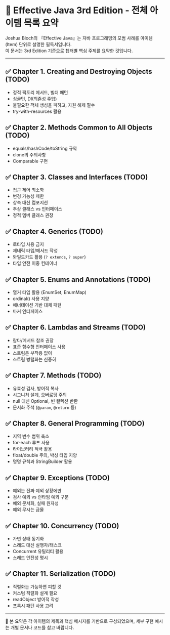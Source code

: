 # 📘 Effective Java 3rd Edition - 전체 아이템 목록 요약

Joshua Bloch의 『Effective Java』는 자바 프로그래밍의 모범 사례를 아이템(Item) 단위로 설명한 필독서입니다.  
이 문서는 3rd Edition 기준으로 챕터별 핵심 주제를 요약한 것입니다.

---

## ✅ Chapter 1. Creating and Destroying Objects (TODO)
- 정적 팩토리 메서드, 빌더 패턴
- 싱글턴, DI(의존성 주입)
- 불필요한 객체 생성을 피하고, 자원 해제 필수
- try-with-resources 활용

## ✅ Chapter 2. Methods Common to All Objects (TODO)
- equals/hashCode/toString 규약
- clone의 주의사항
- Comparable 구현

## ✅ Chapter 3. Classes and Interfaces (TODO)
- 접근 제어 최소화
- 변경 가능성 제한
- 상속 대신 컴포지션
- 추상 클래스 vs 인터페이스
- 정적 멤버 클래스 권장

## ✅ Chapter 4. Generics (TODO)
- 로타입 사용 금지
- 제네릭 타입/메서드 작성
- 와일드카드 활용 (`? extends`, `? super`)
- 타입 안전 이종 컨테이너

## ✅ Chapter 5. Enums and Annotations (TODO)
- 열거 타입 활용 (EnumSet, EnumMap)
- ordinal() 사용 지양
- 애너테이션 기반 대체 패턴
- 마커 인터페이스

## ✅ Chapter 6. Lambdas and Streams (TODO)
- 람다/메서드 참조 권장
- 표준 함수형 인터페이스 사용
- 스트림은 부작용 없이
- 스트림 병렬화는 신중히

## ✅ Chapter 7. Methods (TODO)
- 유효성 검사, 방어적 복사
- 시그니처 설계, 오버로딩 주의
- null 대신 Optional, 빈 컬렉션 반환
- 문서화 주석 (`@param`, `@return` 등)

## ✅ Chapter 8. General Programming (TODO)
- 지역 변수 범위 축소
- for-each 루프 사용
- 라이브러리 적극 활용
- float/double 주의, 박싱 타입 지양
- 명명 규칙과 StringBuilder 활용

## ✅ Chapter 9. Exceptions (TODO)
- 예외는 진짜 예외 상황에만
- 검사 예외 vs 런타임 예외 구분
- 예외 문서화, 실패 원자성
- 예외 무시는 금물

## ✅ Chapter 10. Concurrency (TODO)
- 가변 상태 동기화
- 스레드 대신 실행자/태스크
- Concurrent 유틸리티 활용
- 스레드 안전성 명시

## ✅ Chapter 11. Serialization (TODO)
- 직렬화는 가능하면 피할 것
- 커스텀 직렬화 설계 필요
- readObject 방어적 작성
- 프록시 패턴 사용 고려

---

📌 본 요약은 각 아이템의 제목과 핵심 메시지를 기반으로 구성되었으며, 세부 구현 예시는 개별 문서나 코드를 참고 바랍니다.